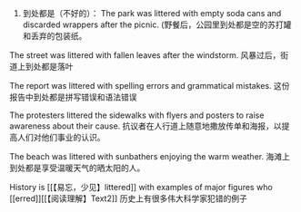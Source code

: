 1. 到处都是（不好的）：
The park was littered with empty soda cans and discarded wrappers after the picnic.
(野餐后，公园里到处都是空的苏打罐和丢弃的包装纸。

The street was littered with fallen leaves after the windstorm.
风暴过后，街道上到处都是落叶

The report was littered with spelling errors and grammatical mistakes.
这份报告中到处都是拼写错误和语法错误

The protesters littered the sidewalks with flyers and posters to raise awareness about their cause.
抗议者在人行道上随意地撒放传单和海报，以提高人们对他们事业的认识。

The beach was littered with sunbathers enjoying the warm weather.
海滩上到处都是享受温暖天气的晒太阳的人。

History is [[【易忘，少见】littered]] with examples of major figures who [[erred]][[【阅读理解】Text2]]
历史上有很多伟大科学家犯错的例子